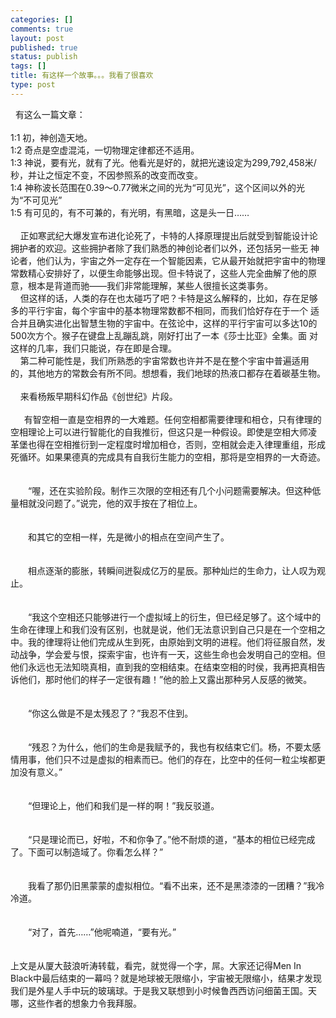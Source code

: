 ```yaml
--- 
categories: []
comments: true
layout: post
published: true
status: publish
tags: []
title: 有这样一个故事。。。我看了很喜欢
type: post
---
```

<div id="msgcns!3725CC0EE38B1F6!1967" class="bvMsg">  有这么一篇文章：<br>
 <br>
1:1 初，神创造天地。<br>
1:2 奇点是空虚混沌，一切物理定律都还不适用。<br>
1:3 神说，要有光，就有了光。他看光是好的，就把光速设定为299,792,458米/秒，并让之恒定不变，不因参照系的改变而改变。<br>
1:4 神称波长范围在0.39～0.77微米之间的光为“可见光”，这个区间以外的光为“不可见光”<br>
1:5 有可见的，有不可兼的，有光明，有黑暗，这是头一日……<br>
   <br>
    正如寒武纪大爆发宣布进化论死了，卡特的人择原理提出后就受到智能设计论拥护者的欢迎。这些拥护者除了我们熟悉的神创论者们以外，还包括另一些无
神论者，他们认为，宇宙之外一定存在一个智能因素，它从最开始就把宇宙中的物理常数精心安排好了，以便生命能够出现。但卡特说了，这些人完全曲解了他的原
意，根本是背道而驰——我们非常能理解，某些人很擅长这类事务。<br>
    但这样的话，人类的存在也太碰巧了吧？卡特是这么解释的，比如，存在足够多的平行宇宙，每个宇宙中的基本物理常数都不相同，而我们恰好存在于一个
适合并且确实进化出智慧生物的宇宙中。在弦论中，这样的平行宇宙可以多达10的500次方个。猴子在键盘上乱蹦乱跳，刚好打出了一本《莎士比亚》全集。面
对这样的几率，我们只能说，存在即是合理。<br>
    第二种可能性是，我们所熟悉的宇宙常数也许并不是在整个宇宙中普遍适用的，其他地方的常数会有所不同。想想看，我们地球的热液口都存在着碳基生物。<br>
 <br>
    来看杨叛早期科幻作品《创世纪》片段。<br>
 <br>
  　有智空相一直是空相界的一大难题。任何空相都需要律理和相仓，只有律理的空相理论上可以进行智能化的自我推衍，但这只是一种假设。即使是空相大师凌
革堡也得在空相推衍到一定程度时增加相仓，否则，空相就会走入律理重组，形成死循环。如果果德真的完成具有自我衍生能力的空相，那将是空相界的一大奇迹。<br><br><br>
　　“喔，还在实验阶段。制作三次限的空相还有几个小问题需要解决。但这种低量相就没问题了。”说完，他的双手按在了相位上。<br><br><br>
　　和其它的空相一样，先是微小的相点在空间产生了。<br><br><br>
　　相点逐渐的膨胀，转瞬间迸裂成亿万的星辰。那种灿烂的生命力，让人叹为观止。<br><br><br>
　　“我这个空相还只能够进行一个虚拟域上的衍生，但已经足够了。这个域中的生命在律理上和我们没有区别，也就是说，他们无法意识到自己只是在一个空相之
中。我的律理将让他们完成从生到死，由原始到文明的进程。他们将征服自然，发动战争，学会爱与恨，探索宇宙，也许有一天，这些生命也会发明自己的空相。但
他们永远也无法知晓真相，直到我的空相结束。在结束空相的时侯，我再把真相告诉他们，那时他们的样子一定很有趣！”他的脸上又露出那种另人反感的微笑。<br><br><br>
　　“你这么做是不是太残忍了？”我忍不住到。<br><br><br>
　　“残忍？为什么，他们的生命是我赋予的，我也有权结束它们。杨，不要太感情用事，他们只不过是虚拟的相素而已。他们的存在，比空中的任何一粒尘埃都更加没有意义。”<br><br><br>
　　“但理论上，他们和我们是一样的啊！”我反驳道。<br><br><br>
　　“只是理论而已，好啦，不和你争了。”他不耐烦的道，“基本的相位已经完成了。下面可以制造域了。你看怎么样？”<br><br><br>
　　我看了那仍旧黑蒙蒙的虚拟相位。“看不出来，还不是黑漆漆的一团糟？”我冷冷道。<br><br><br>
　　“对了，首先……”他呢喃道，“要有光。”<br><br><br>上文是从厦大鼓浪听涛转载，看完，就觉得一个字，屌。大家还记得Men In Black中最后结束的一幕吗？就是地球被无限缩小，宇宙被无限缩小，结果才发现我们是外星人手中玩的玻璃球。于是我又联想到小时候鲁西西访问细菌王国。天哪，这些作者的想象力令我拜服。<br><br><br>
</div>

